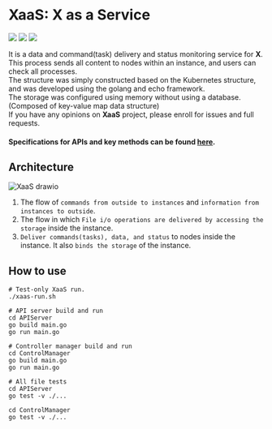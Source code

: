 # XaaS: X as a Service

<div align="left">
  <img src="https://img.shields.io/badge/Go-1.17-00ADD8?logo=Go"> 
  <img src="https://img.shields.io/badge/Docker-20.10.7-2496ED?logo=Docker">
  <img src="https://img.shields.io/badge/Echo-3.3.10-ffffff?logo=Echo">
</div>

It is a data and command(task) delivery and status monitoring service for **X**.  
This process sends all content to nodes within an instance, and users can check all processes.  
The structure was simply constructed based on the Kubernetes structure, and was developed using the golang and echo framework.  
The storage was configured using memory without using a database. (Composed of key-value map data structure)  
If you have any opinions on **XaaS** project, please enroll for issues and full requests.  
#### Specifications for APIs and key methods can be found [here](https://dev-beom.github.io/XaaS).

## Architecture
![XaaS drawio](https://user-images.githubusercontent.com/66074802/148428900-aa5c780a-222e-4d99-9da3-e2fce1fed47d.png)  
1. The flow of `commands from outside to instances` and `information from instances to outside`.  
2. The flow in which `File i/o operations are delivered by accessing the storage` inside the instance.  
3. `Deliver commands(tasks), data, and status` to nodes inside the instance. It also `binds the storage` of the instance.  

## How to use
```shell
# Test-only XaaS run.
./xaas-run.sh 

# API server build and run
cd APIServer
go build main.go
go run main.go

# Controller manager build and run
cd ControlManager
go build main.go
go run main.go

# All file tests
cd APIServer
go test -v ./...

cd ControlManager
go test -v ./... 
```
